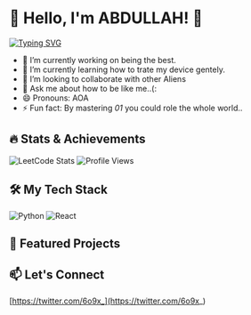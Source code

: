 #                                                                               👋 Hello, I'm ABDULLAH! 🚀
[![Typing SVG](https://readme-typing-svg.herokuapp.com?font=Doto&pause=1000&color=523AFF&background=FFFFFF00&center=true&vCenter=true&random=true&width=435&lines=Code+Problem+Solver;Full+Stack+Builder;Backend+Specialist;Frontend+Developer;API+Integrator;Cloud+Enthusiast;Bug+Fixer;Agile+Practitioner;Database+Architect;Software+Creator;System+Designer;DevOps+Enthusiast;Web+Developer;UI%2FUX+Thinker;Performance+Optimizer;Scalability+Expert;App+Innovator;Tech+Visionary;JavaScript+Ninja;Python+Lover;Agile+Coder;Debugging+Master;Solution+Architect;Tech+Enthusiast;Code+Dreamer;Innovation+Driver;Code+Wizard;Full+Stack+Maker;Frontend+Builder;Backend+Guru;Open-Source+Fan;Technology+Advocate;Coding+Pioneer;System+Builder;Cloud+Developer;Testing+Automator;Data+Engineer;Code+Perfectionist;Continuous+Learner;Application+Developer)](https://git.io/typing-svg)

- 🔭 I’m currently working on being the best.
- 🌱 I’m currently learning how to trate my device gentely.
- 👯 I’m looking to collaborate with other Aliens
- 💬 Ask me about how to be like me..(:
- 😄 Pronouns: AOA
- ⚡ Fun fact: By mastering *01* you could role the whole world..

## 🔥 Stats & Achievements
![LeetCode Stats](https://leetcard.jacoblin.cool/6o9x_)
![Profile Views](https://komarev.com/ghpvc/?username=yourusername&color=blue)

## 🛠 My Tech Stack
![Python](https://img.shields.io/badge/-Python-blue) ![React](https://img.shields.io/badge/-React-green)


## 🚀 Featured Projects


## 📫 Let's Connect
[https://twitter.com/6o9x_](https://twitter.com/6o9x_)
